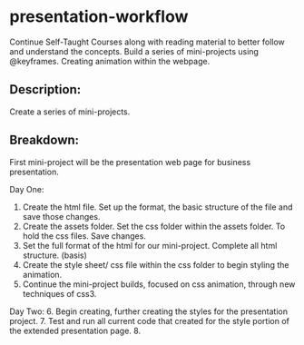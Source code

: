# presentation-workflow
Continue Self-Taught Courses along with reading material to better follow and understand the concepts. Build a series of mini-projects using @keyframes. Creating animation within the webpage. 

## Description:
Create a series of mini-projects.

## Breakdown:
First mini-project will be the presentation web page for business presentation.

Day One:
1. Create the html file. Set up the format, the basic structure of the file and save those changes.
2. Create the assets folder. Set the css folder within the assets folder. To hold the css files. Save changes.
3. Set the full format of the html for our mini-project. Complete all html structure. (basis)
4. Create the style sheet/ css file within the css folder to begin styling the animation.
5. Continue the mini-project builds, focused on css animation, through new techniques of css3.

Day Two:
6. Begin creating, further creating the styles for the presentation project.
7. Test and run all current code that created for the style portion of the extended presentation page.
8. 


